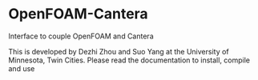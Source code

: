 # OpenFOAM-Cantera
Interface to couple OpenFOAM and Cantera

This is developed by Dezhi Zhou and Suo Yang at the University of Minnesota, Twin Cities.
Please read the documentation to install, compile and use
